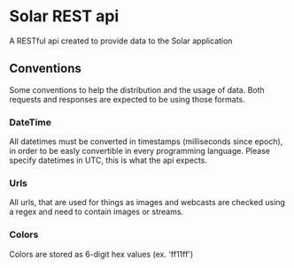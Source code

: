 # Solar REST api

A RESTful api created to provide data to the Solar application

## Conventions

Some conventions to help the distribution and the usage of data. Both requests and responses are expected to be using those formats.

### DateTime

All datetimes must be converted in timestamps (milliseconds since epoch), in order to be easly convertible in every programming language.
Please specify datetimes in UTC, this is what the api expects.

### Urls

All urls, that are used for things as images and webcasts are checked using a regex and need to contain images or streams.

### Colors

Colors are stored as 6-digit hex values (ex. 'ff11ff')
